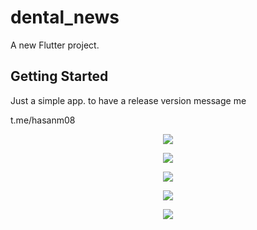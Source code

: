 # dental_news

A new Flutter project.

## Getting Started

Just a simple app. to have a release version message me
<p></p>
t.me/hasanm08
<p></p>
<p></p>

<p align="center">
  <img  src="Screen1.png">
</p>
<p align="center">
  <img  src="Screen2.png">
</p>
<p align="center">
  <img  src="Screen3.png">
</p>
<p align="center">
  <img  src="Screen4.png">
</p>
<p align="center">
  <img  src="Screen5.png">
</p>
